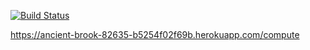 [![Build Status](https://app.travis-ci.com/Batuhancaglar1041/myDemoApp.svg?token=M5z6FesRHCg5pRDadfRj&branch=master)](https://app.travis-ci.com/Batuhancaglar1041/myDemoApp)

https://ancient-brook-82635-b5254f02f69b.herokuapp.com/compute